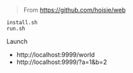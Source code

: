 
> From https://github.com/hoisie/web

```
install.sh
run.sh
```
Launch
- http://localhost:9999/world
- http://localhost:9999/?a=1&b=2
